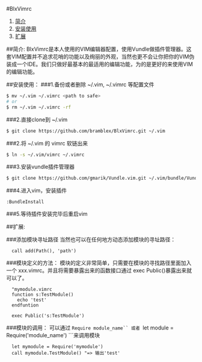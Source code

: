 #BlxVimrc
1. [简介](#简介)
2. [安装使用](#安装使用)
3. [扩展](#扩展)

##简介:
BlxVimrc是本人使用的VIM编辑器配置，使用Vundle做插件管理器。这套VIM配置并不追求花哨的功能以及绚丽的外观，当然也更不会让你把你的VIM伪装成一个IDE。我们只做好最基本的最适用的编辑功能，为的是更好的来使用VIM的编辑功能。

##安装使用：
###1.备份或者删除 ~/.vim, ~/.vimrc 等配置文件
```sh
$ mv ~/.vim ~/.vimrc <path to safe>
# or
$ rm ~/.vim ~/.vimrc -rf
```

###2.直接clone到 ~/.vim
```sh
$ git clone https://github.com/bramblex/BlxVimrc.git ~/.vim
```

###2.将 ~/.vim 的 vimrc 软链出来
```sh
$ ln -s ~/.vim/vimrc ~/.vimrc
```

###3.安装vundle插件管理器
```sh
$ git clone https://github.com/gmarik/Vundle.vim.git ~/.vim/bundle/Vundle.vim
```

###4.进入vim，安装插件
```VimL
:BundleInstall
```

###5.等待插件安装完毕后重启vim

##扩展:

###添加模块寻址路径
当然也可以在任何地方动态添加模块的寻址路径：
```VimL
  call add(Path(), 'path')
```


###模块定义的方法：
模块的定义非常简单，只需要在模块的寻找路径里面加入一个 xxx.vimrc。并且将需要暴露出来的函数接口通过 exec Public()暴露出来就可以了。

```VimL
  "mymodule.vimrc
  function s:TestModule()
    echo 'test'
  endfuntion

  exec Public('s:TestModule')
```

###模块的调用：
可以通过 ```Require module_name`` 或者 ```let module = Require('module_name') ```来调用模块

```VimL
  let mymodule = Require('mymodule')
  call mymodule.TestModule() "=> 输出'test'
```
